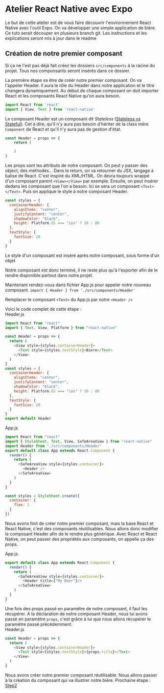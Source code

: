 # Atelier React Native avec Expo

Le but de cette atelier est de vous faire découvrir l'environnement React Native avec l'outil Expo.
On va développer une simple application de bière. Ce tuto serait découper en plusieurs branch git. Les instructions et les explications seront mis à jour dans le readme

## Création de notre premier composant

Si ça ne l'est pas déjà fait créez les dossiers `src/components` à la racine du projet. Tous nos componsants seront insérés dans ce dossier.

La première étape va être de créér notre premier composant. On va l'appeler Header. Il aura le rôle du Header dans notre application et le titre changera dynamiquement.
Au début de chaque composant on doit importer React et les composants React Native qu'on aura besoin.
````javascript
import React from 'react'
import { View, Text } from 'react-native'
```` 

Le composant Header est un composant dit <i>Stateless</i> (<a href="https://medium.com/@imletaconnoux/stateful-and-stateless-components-in-react-5da5cedb808f">Stateless vs Stateful</a>). Cet à dire, qu'il n'y aura pas besoin d'hériter de la class mère `Component` de React et qu'il n'y aura pas de gestion d'état.

````javascript
const Header = props => {
    return (

    )
}
````
Les props sont les attributs de notre composant. On peut y passer des object, des methodes...
Dans le return, on va retourner du JSX, langage à balise de React. C'est inspiré du XML/HTML. On devra toujours wrappé d'un composant parent `<View></View>` par exemple. Ensuite, on peut insérer dedans les composant que l'on a besoin. Ici se sera un composant `<Text></Text>`.
Puis on applique le style à notre composant Header.
````javascript
const styles = {
  containerHeader: {
    alignItems: "center",
    justifyContent: "center",
    shadowColor: "black",
    height: Platform.OS === "ios" ? 30 : 80
  },
  textStyle: {
    fontSize: 20
  }
}
````
Le style d'un composant est inséré après notre composant, sous forme d'un objet

Notre composant est donc terminé, il ne reste plus qu'à l'exporter afin de le rendre disponible partout dans notre projet.

Maintenant rendez-vous dans fichier App.js pour appeler notre nouveau composant. `import { Header } from './src/components/Header'`

 Remplacer le composant `<Text>` du App.js par notre `<Header />`

 Voici le code complet de cette étape :   
 Header.js   
````javascript
import React from "react"
import { Text, View, Platform } from "react-native"

const Header = props => {
  return (
    <View style={styles.containerHeader}>
      <Text style={styles.textStyle}>Biere</Text>
    </View>
  )
}
const styles = {
  containerHeader: {
    alignItems: "center",
    justifyContent: "center",
    shadowColor: "black",
    height: Platform.OS === "ios" ? 30 : 80
  },
  textStyle: {
    fontSize: 20
  }
}
export default Header
````

App.js
````javascript
import React from "react"
import { StyleSheet, Text, View, SafeAreaView } from "react-native"
import Header from "./src/components/Header"
export default class App extends React.Component {
  render() {
    return (
      <SafeAreaView style={styles.container}>
        <Header />
      </SafeAreaView>
    )
  }
}

const styles = StyleSheet.create({
  container: {
    flex: 1
  }
})

````
Nous avons finit de créer notre premier composant, mais la base React et React Native, c'est des composants réutilisables. Nous allons donc modifier le composant Header afin de le rendre plus générique. Avec React et React Native, on peut passer des propriétés aux composants, on appelle ça des props.

App.js
```javascript
export default class App extends React.Component {
  render() {
    return (
      <SafeAreaView style={styles.container}>
        <Header title={"My Beer"}/>
      </SafeAreaView>
    )
  }
}
```
Une fois des props passé en paramètre de notre composant, il faut les récupérer. A la déclaration de notre composant Header, nous lui avons passé en paramètre `props`, c'est grâce à lui que nous allons récupérer le paramètre passé précédemment.  
Header.js
```javascript
const Header = props => {
  return (
    <View style={styles.containerHeader}>
      <Text style={styles.textStyle}>{props.title}</Text>
    </View>
  )
}
```
Nous avons créer notre premier composant réutilisable. Nous allons passer à la création du composant qui va illustrer notre bière. Prochaine étape : <a href="https://gitlab.com/minicrash/atelierrn/tree/step2">Step2</a>
